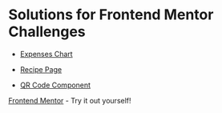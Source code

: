 # Solutions for Frontend Mentor Challenges

- [Expenses Chart](https://github.com/oasfour/frontend-mentor-challenges/tree/main/expenses-chart)
- [Recipe Page](https://github.com/oasfour/frontend-mentor-challenges/tree/main/recipe-page)

- [QR Code Component](https://github.com/oasfour/frontend-mentor-challenges/tree/main/qr-code-component)

[Frontend Mentor](https://www.frontendmentor.io/) - Try it out yourself!
